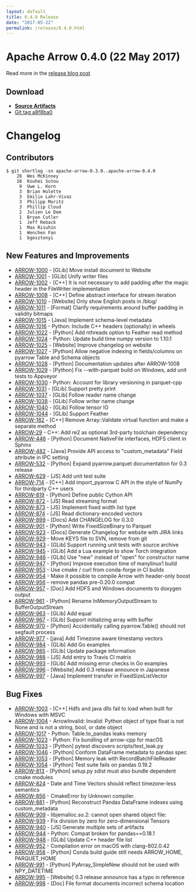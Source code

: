 ```yaml
---
layout: default
title: 0.4.0 Release
date: "2017-05-22"
permalink: /release/0.4.0.html
---
```

<!--
{% comment %}
Licensed to the Apache Software Foundation (ASF) under one or more
contributor license agreements.  See the NOTICE file distributed with
this work for additional information regarding copyright ownership.
The ASF licenses this file to you under the Apache License, Version 2.0
(the "License"); you may not use this file except in compliance with
the License.  You may obtain a copy of the License at

http://www.apache.org/licenses/LICENSE-2.0

Unless required by applicable law or agreed to in writing, software
distributed under the License is distributed on an "AS IS" BASIS,
WITHOUT WARRANTIES OR CONDITIONS OF ANY KIND, either express or implied.
See the License for the specific language governing permissions and
limitations under the License.
{% endcomment %}
-->

# Apache Arrow 0.4.0 (22 May 2017)

Read more in the [release blog post][8]

## Download

* [**Source Artifacts**][6]
* [Git tag a8f8ba0][2]

# Changelog

## Contributors

```shell
$ git shortlog -sn apache-arrow-0.3.0..apache-arrow-0.4.0
    28  Wes McKinney
    18  Kouhei Sutou
     9  Uwe L. Korn
     3  Brian Hulette
     3  Emilio Lahr-Vivaz
     3  Philipp Moritz
     3  Phillip Cloud
     2  Julien Le Dem
     1  Bryan Cutler
     1  Jeff Reback
     1  Max Risuhin
     1  Wenchen Fan
     1  bgosztonyi
```
## New Features and Improvements

* [ARROW-1000](https://issues.apache.org/jira/browse/ARROW-1000) - [GLib] Move install document to Website
* [ARROW-1001](https://issues.apache.org/jira/browse/ARROW-1001) - [GLib] Unify writer files
* [ARROW-1002](https://issues.apache.org/jira/browse/ARROW-1002) - [C++] It is not necessary to add padding after the magic header in the FileWriter implementation
* [ARROW-1008](https://issues.apache.org/jira/browse/ARROW-1008) - [C++] Define abstract interface for stream iteration
* [ARROW-1010](https://issues.apache.org/jira/browse/ARROW-1010) - [Website] Only show English posts in /blog/
* [ARROW-1011](https://issues.apache.org/jira/browse/ARROW-1011) - [Format] Clarify requirements around buffer padding in validity bitmaps
* [ARROW-1015](https://issues.apache.org/jira/browse/ARROW-1015) - [Java] Implement schema-level metadata
* [ARROW-1016](https://issues.apache.org/jira/browse/ARROW-1016) - Python: Include C++ headers (optionally) in wheels
* [ARROW-1022](https://issues.apache.org/jira/browse/ARROW-1022) - [Python] Add nthreads option to Feather read method
* [ARROW-1024](https://issues.apache.org/jira/browse/ARROW-1024) - Python: Update build time numpy version to 1.10.1
* [ARROW-1025](https://issues.apache.org/jira/browse/ARROW-1025) - [Website] Improve changelog on website
* [ARROW-1027](https://issues.apache.org/jira/browse/ARROW-1027) - [Python] Allow negative indexing in fields/columns on pyarrow Table and Schema objects
* [ARROW-1028](https://issues.apache.org/jira/browse/ARROW-1028) - [Python] Documentation updates after ARROW-1008
* [ARROW-1029](https://issues.apache.org/jira/browse/ARROW-1029) - [Python] Fix --with-parquet build on Windows, add unit tests to Appveyor
* [ARROW-1030](https://issues.apache.org/jira/browse/ARROW-1030) - Python: Account for library versioning in parquet-cpp
* [ARROW-1031](https://issues.apache.org/jira/browse/ARROW-1031) - [GLib] Support pretty print
* [ARROW-1037](https://issues.apache.org/jira/browse/ARROW-1037) - [GLib] Follow reader name change
* [ARROW-1038](https://issues.apache.org/jira/browse/ARROW-1038) - [GLib] Follow writer name change
* [ARROW-1040](https://issues.apache.org/jira/browse/ARROW-1040) - [GLib] Follow tensor IO
* [ARROW-1044](https://issues.apache.org/jira/browse/ARROW-1044) - [GLib] Support Feather
* [ARROW-182](https://issues.apache.org/jira/browse/ARROW-182) - [C++] Remove Array::Validate virtual function and make a separate method
* [ARROW-29](https://issues.apache.org/jira/browse/ARROW-29) - C++: Add re2 as optional 3rd-party toolchain dependency
* [ARROW-446](https://issues.apache.org/jira/browse/ARROW-446) - [Python] Document NativeFile interfaces, HDFS client in Sphinx
* [ARROW-482](https://issues.apache.org/jira/browse/ARROW-482) - [Java] Provide API access to "custom_metadata" Field attribute in IPC setting
* [ARROW-532](https://issues.apache.org/jira/browse/ARROW-532) - [Python] Expand pyarrow.parquet documentation for 0.3 release
* [ARROW-629](https://issues.apache.org/jira/browse/ARROW-629) - [JS] Add unit test suite
* [ARROW-714](https://issues.apache.org/jira/browse/ARROW-714) - [C++] Add import_pyarrow C API in the style of NumPy for thirdparty C++ users
* [ARROW-819](https://issues.apache.org/jira/browse/ARROW-819) - [Python] Define public Cython API
* [ARROW-872](https://issues.apache.org/jira/browse/ARROW-872) - [JS] Read streaming format
* [ARROW-873](https://issues.apache.org/jira/browse/ARROW-873) - [JS] Implement fixed width list type
* [ARROW-874](https://issues.apache.org/jira/browse/ARROW-874) - [JS] Read dictionary-encoded vectors
* [ARROW-899](https://issues.apache.org/jira/browse/ARROW-899) - [Docs] Add CHANGELOG for 0.3.0
* [ARROW-901](https://issues.apache.org/jira/browse/ARROW-901) - [Python] Write FixedSizeBinary to Parquet
* [ARROW-923](https://issues.apache.org/jira/browse/ARROW-923) - [Docs] Generate Changelog for website with JIRA links
* [ARROW-929](https://issues.apache.org/jira/browse/ARROW-929) - Move KEYS file to SVN, remove from git
* [ARROW-943](https://issues.apache.org/jira/browse/ARROW-943) - [GLib] Support running unit tests with source archive
* [ARROW-945](https://issues.apache.org/jira/browse/ARROW-945) - [GLib] Add a Lua example to show Torch integration
* [ARROW-946](https://issues.apache.org/jira/browse/ARROW-946) - [GLib] Use "new" instead of "open" for constructor name
* [ARROW-947](https://issues.apache.org/jira/browse/ARROW-947) - [Python] Improve execution time of manylinux1 build
* [ARROW-953](https://issues.apache.org/jira/browse/ARROW-953) - Use cmake / curl from conda-forge in CI builds
* [ARROW-954](https://issues.apache.org/jira/browse/ARROW-954) - Make it possible to compile Arrow with header-only boost
* [ARROW-956](https://issues.apache.org/jira/browse/ARROW-956) - remove pandas pre-0.20.0 compat
* [ARROW-957](https://issues.apache.org/jira/browse/ARROW-957) - [Doc] Add HDFS and Windows documents to doxygen output
* [ARROW-961](https://issues.apache.org/jira/browse/ARROW-961) - [Python] Rename InMemoryOutputStream to BufferOutputStream
* [ARROW-963](https://issues.apache.org/jira/browse/ARROW-963) - [GLib] Add equal
* [ARROW-967](https://issues.apache.org/jira/browse/ARROW-967) - [GLib] Support initializing array with buffer
* [ARROW-970](https://issues.apache.org/jira/browse/ARROW-970) - [Python] Accidentally calling pyarrow.Table() should not segfault process
* [ARROW-977](https://issues.apache.org/jira/browse/ARROW-977) - [java] Add Timezone aware timestamp vectors
* [ARROW-984](https://issues.apache.org/jira/browse/ARROW-984) - [GLib] Add Go examples
* [ARROW-985](https://issues.apache.org/jira/browse/ARROW-985) - [GLib] Update package information
* [ARROW-988](https://issues.apache.org/jira/browse/ARROW-988) - [JS] Add entry to Travis CI matrix
* [ARROW-993](https://issues.apache.org/jira/browse/ARROW-993) - [GLib] Add missing error checks in Go examples
* [ARROW-996](https://issues.apache.org/jira/browse/ARROW-996) - [Website] Add 0.3 release announce in Japanese
* [ARROW-997](https://issues.apache.org/jira/browse/ARROW-997) - [Java] Implement transfer in FixedSizeListVector

## Bug Fixes

* [ARROW-1003](https://issues.apache.org/jira/browse/ARROW-1003) - [C++] Hdfs and java dlls fail to load when built for Windows with MSVC
* [ARROW-1004](https://issues.apache.org/jira/browse/ARROW-1004) - ArrowInvalid: Invalid: Python object of type float is not None and is not a string, bool, or date object
* [ARROW-1017](https://issues.apache.org/jira/browse/ARROW-1017) - Python: Table.to_pandas leaks memory
* [ARROW-1023](https://issues.apache.org/jira/browse/ARROW-1023) - Python: Fix bundling of arrow-cpp for macOS
* [ARROW-1033](https://issues.apache.org/jira/browse/ARROW-1033) - [Python] pytest discovers scripts/test_leak.py
* [ARROW-1046](https://issues.apache.org/jira/browse/ARROW-1046) - [Python] Conform DataFrame metadata to pandas spec
* [ARROW-1053](https://issues.apache.org/jira/browse/ARROW-1053) - [Python] Memory leak with RecordBatchFileReader
* [ARROW-1054](https://issues.apache.org/jira/browse/ARROW-1054) - [Python] Test suite fails on pandas 0.19.2
* [ARROW-813](https://issues.apache.org/jira/browse/ARROW-813) - [Python] setup.py sdist must also bundle dependent cmake modules
* [ARROW-824](https://issues.apache.org/jira/browse/ARROW-824) - Date and Time Vectors should reflect timezone-less semantics
* [ARROW-856](https://issues.apache.org/jira/browse/ARROW-856) - CmakeError by Unknown compiler.
* [ARROW-881](https://issues.apache.org/jira/browse/ARROW-881) - [Python] Reconstruct Pandas DataFrame indexes using custom_metadata
* [ARROW-909](https://issues.apache.org/jira/browse/ARROW-909) - libjemalloc.so.2: cannot open shared object file:
* [ARROW-939](https://issues.apache.org/jira/browse/ARROW-939) - Fix division by zero for zero-dimensional Tensors
* [ARROW-940](https://issues.apache.org/jira/browse/ARROW-940) - [JS] Generate multiple sets of artifacts
* [ARROW-944](https://issues.apache.org/jira/browse/ARROW-944) - Python: Compat broken for pandas==0.18.1
* [ARROW-948](https://issues.apache.org/jira/browse/ARROW-948) - [GLib] Update C++ header file list
* [ARROW-952](https://issues.apache.org/jira/browse/ARROW-952) - Compilation error on macOS with clang-802.0.42
* [ARROW-958](https://issues.apache.org/jira/browse/ARROW-958) - [Python] Conda build guide still needs ARROW_HOME, PARQUET_HOME
* [ARROW-991](https://issues.apache.org/jira/browse/ARROW-991) - [Python] PyArray_SimpleNew should not be used with NPY_DATETIME
* [ARROW-995](https://issues.apache.org/jira/browse/ARROW-995) - [Website] 0.3 release announce has a typo in reference
* [ARROW-998](https://issues.apache.org/jira/browse/ARROW-998) - [Doc] File format documents incorrect schema location

[2]: https://github.com/apache/arrow/releases/tag/apache-arrow-0.4.0
[6]: https://www.apache.org/dyn/closer.cgi/arrow/arrow-0.4.0/
[8]: https://arrow.apache.org/blog/2017/05/23/0.4.0-release/
